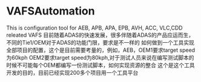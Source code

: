 # VAFSAutomation
This is configuration tool for AEB, APB, APA, EPB, AVH, ACC, VLC,CDD releated VAFS
目前随着ADAS的快速发展，很多伴随着ADAS的产品应运而生，不同的Tie1/OEM对于ADAS的功能门限，要求是不一样的
如何做到一个工具实现全部项目的配置，这个是目前需要考量的，例如，AEB，OEM1要求target speed 为60kph
OEM2要求target speed为80kph,对于测试人员来说在编写测试脚本的时候不可能每个OEM都编写一份测试脚本，如何实现资源的整合
这个是这个工具开发的目的，目前已经实现200多个项目用一个工具平台
